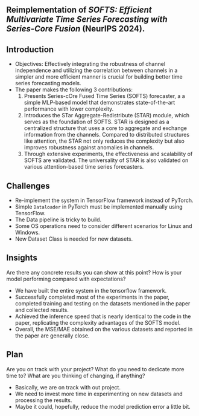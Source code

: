 ## Reimplementation of *SOFTS: Efficient Multivariate Time Series Forecasting with Series-Core Fusion* (NeurIPS 2024).

## Introduction
  - Objectives: Effectively integrating the robustness of channel independence and utilizing the correlation between channels in a simpler and more efficient manner is crucial for building better time series forecasting models.
  - The paper makes the following 3 contributions:
      1.  Presents Series-cOre Fused Time Series (SOFTS) forecaster, a a simple MLP-based model that demonstrates state-of-the-art performance with lower complexity.
      2.  Introduces the  STar Aggregate-Redistribute (STAR) module, which serves as the foundation of SOFTS. STAR is designed as a centralized structure that uses a core to aggregate and exchange information from the channels. Compared to distributed structures like attention, the STAR not only reduces the complexity but also improves robustness against anomalies in channels.
      3.  Through extensive experiments, the effectiveness and scalability of SOFTS are validated. The universality of STAR is also validated on various attention-based time series forecasters.


## Challenges
  - Re-implement the system in TensorFlow framework instead of PyTorch. 
  - Simple ```Dataloader``` in PyTorch must be implemented manually using TensorFlow.
  - The Data pipeline is tricky to build.
  - Some OS operations need to consider different scenarios for Linux and Windows.
  - New Dataset Class is needed for new datasets.
## Insights
Are there any concrete results you can show at this point?
How is your model performing compared with expectations?
 - We have built the entire system in the tensorflow framework.
 - Successfully completed most of the experiments in the paper, completed training and testing on the datasets mentioned in the paper and collected results.
 - Achieved the inference speed that is nearly identical to the code in the paper, replicating the complexity advantages of the SOFTS model.
 - Overall, the MSE/MAE obtained on the various datasets and reported in the paper are generally close.

## Plan
Are you on track with your project?
What do you need to dedicate more time to?
What are you thinking of changing, if anything?
 - Basically, we are on track with out project.
 - We need to invest more time in experimenting on new datasets and processing the results.
 - Maybe it could, hopefully, reduce the model prediction error a little bit.
